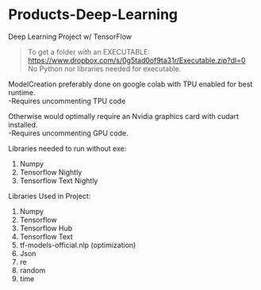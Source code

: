 # Products-Deep-Learning
Deep Learning Project w/ TensorFlow

> To get a folder with an EXECUTABLE:  
https://www.dropbox.com/s/0g5tad0of9ta31r/Executable.zip?dl=0  
No Python nor libraries needed for executable.

ModelCreation preferably done on google colab with TPU enabled for best runtime.  
-Requires uncommenting TPU code

Otherwise would optimally require an Nvidia graphics card with cudart installed.  
-Requires uncommenting GPU code.

Libraries needed to run without exe:
1. Numpy
2. Tensorflow Nightly
4. Tensorflow Text Nightly

Libraries Used in Project:
1. Numpy
2. Tensorflow
3. Tensorflow Hub
4. Tensorflow Text
5. tf-models-official.nlp (optimization)
6. Json
7. re
9. random
10. time
